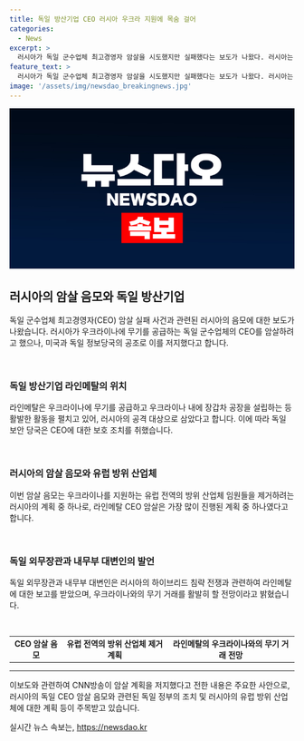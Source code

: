 ```yaml
---
title: 독일 방산기업 CEO 러시아 우크라 지원에 목숨 걸어
categories:
  - News
excerpt: >
  러시아가 독일 군수업체 최고경영자 암살을 시도했지만 실패했다는 보도가 나왔다. 러시아는 우크라이나에 무기를 공급하고 있는 라인메탈 CEO를 암살하려고 했으며, 미국과 독일의 협력으로 이를 저지했다고 함. 미국 정보당국이 독일에 내용을 전달하고 보호 조치가 취해졌으며, 해당 대표는 보안 수준을 높게 평가했다. 러시아의 이번 암살 음모는 유럽 전역의 방위 산업체 임원을 제거하는 일련의 계획 중 하나로 여겨졌다. 리포터들은 독일 외무장관과 내무부 대변인의 발언도 추가로 언급하며, 라인메탈이 우크라이나와의 무기 거래를 활발히 할 전망이라고 전했다.
feature_text: >
  러시아가 독일 군수업체 최고경영자 암살을 시도했지만 실패했다는 보도가 나왔다. 러시아는 우크라이나에 무기를 공급하고 있는 라인메탈 CEO를 암살하려고 했으며, 미국과 독일의 협력으로 이를 저지했다고 함. 미국 정보당국이 독일에 내용을 전달하고 보호 조치가 취해졌으며, 해당 대표는 보안 수준을 높게 평가했다. 러시아의 이번 암살 음모는 유럽 전역의 방위 산업체 임원을 제거하는 일련의 계획 중 하나로 여겨졌다. 리포터들은 독일 외무장관과 내무부 대변인의 발언도 추가로 언급하며, 라인메탈이 우크라이나와의 무기 거래를 활발히 할 전망이라고 전했다.
image: '/assets/img/newsdao_breakingnews.jpg'
---
```


<p><img src="/assets/img/newsdao_breakingnews.jpg" alt="ontimetimes 속보" /></p>

<h2 data-ke-size="size26">러시아의 암살 음모와 독일 방산기업</h2>

<p>독일 군수업체 최고경영자(CEO) 암살 실패 사건과 관련된 러시아의 음모에 대한 보도가 나왔습니다. 러시아가 우크라이나에 무기를 공급하는 독일 군수업체의 CEO를 암살하려고 했으나, 미국과 독일 정보당국의 공조로 이를 저지했다고 합니다.</p>

<p data-ke-size="size16">&nbsp;</p>

<h3>독일 방산기업 라인메탈의 위치</h3>

<p>라인메탈은 우크라이나에 무기를 공급하고 우크라이나 내에 장갑차 공장을 설립하는 등 활발한 활동을 펼치고 있어, 러시아의 공격 대상으로 삼았다고 합니다. 이에 따라 독일 보안 당국은 CEO에 대한 보호 조치를 취했습니다.</p>

<p data-ke-size="size16">&nbsp;</p>

<h3>러시아의 암살 음모와 유럽 방위 산업체</h3>

<p>이번 암살 음모는 우크라이나를 지원하는 유럽 전역의 방위 산업체 임원들을 제거하려는 러시아의 계획 중 하나로, 라인메탈 CEO 암살은 가장 많이 진행된 계획 중 하나였다고 합니다.</p>

<p data-ke-size="size16">&nbsp;</p>

<h3>독일 외무장관과 내무부 대변인의 발언</h3>

<p>독일 외무장관과 내무부 대변인은 러시아의 하이브리드 침략 전쟁과 관련하여 라인메탈에 대한 보고를 받았으며, 우크라이나와의 무기 거래를 활발히 할 전망이라고 밝혔습니다.</p>

<p data-ke-size="size16">&nbsp;</p>

<table>
  <tbody>
    <tr>
      <td style="text-align: center; height: 17px;"><b>CEO 암살 음모</b></td>
      <td style="text-align: center; height: 17px;"><b>유럽 전역의 방위 산업체 제거 계획</b></td>
      <td style="text-align: center; height: 17px;"><b>라인메탈의 우크라이나와의 무기 거래 전망</b></td>
    </tr>
  </tbody>
</table>

<hr>

<p>이보도와 관련하여 CNN방송이 암살 계획을 저지했다고 전한 내용은 주요한 사안으로, 러시아의 독일 CEO 암살 음모와 관련된 독일 정부의 조치 및 러시아의 유럽 방위 산업체에 대한 계획 등이 주목받고 있습니다.</p>
실시간 뉴스 속보는, <a href="https://newsdao.kr" rel="dofollow">https://newsdao.kr</a>


